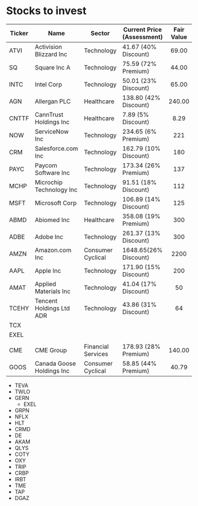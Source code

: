 
# Stocks to invest #

| Ticker | Name                      | Sector             | Current Price (Assessment) | Fair Value | Reasonable Price | Remark |
| ------ | ------------------------- | ------------------ | -------------------------- | :--------: | :--------------: | ------ |
| ATVI   | Activision Blizzard Inc   | Technology         | 41.67  (40% Discount)      |   69.00    |        50        |        |
| SQ     | Square Inc A              | Technology         | 75.59  (72% Premium)       |   44.00    |        40        |        |
| INTC   | Intel Corp                | Technology         | 50.01  (23% Discount)      |   65.00    |        50        |        |
| AGN    | Allergan PLC              | Healthcare         | 138.80 (42% Discount)      |   240.00   |       140        |        |
| CNTTF  | CannTrust Holdings Inc    | Healthcare         | 7.89   (5%  Discount)      |    8.29    |        8         |        |
| NOW    | ServiceNow Inc            | Technology         | 234.65 (6%  Premium)       |    221     |       200        | watch  |
| CRM    | Salesforce.com Inc        | Technology         | 162.79 (10% Discount)      |    180     |       160        | buy    |
| PAYC   | Paycom Software Inc       | Technology         | 173.34 (26% Premium)       |    137     |       150        | watch  |
| MCHP   | Microchip Technology Inc  | Technology         | 91.51  (18% Discount)      |    112     |        90        | buy    |
| MSFT   | Microsoft Corp            | Technology         | 106.89 (14% Discount)      |    125     |        90        | buy    |
| ABMD   | Abiomed Inc               | Healthcare         | 358.08 (19% Premium)       |    300     |       250        | buy    |
| ADBE   | Adobe Inc                 | Technology         | 261.37 (13% Discount)      |    300     |       225        | watch  |
| AMZN   | Amazon.com Inc            | Consumer Cyclical  | 1648.65(26% Discount)      |    2200    |       1500       | watch  |
| AAPL   | Apple Inc                 | Technology         | 171.90 (15% Discount)      |    200     |       150        | watch  |
| AMAT   | Applied Materials Inc     | Technology         | 41.04  (17% Discount)      |     50     |        30        | watch  |
| TCEHY  | Tencent Holdings Ltd ADR  | Technology         | 43.86  (31% Discount)      |     64     |        45        | buy    |
| TCX    |                           |                    |                            |            |                  |        |
| EXEL   |                           |                    |                            |            |                  |        |
|        |                           |                    |                            |            |                  |        |
| CME    | CME Group                 | Financial Services | 178.93 (28% Premium)       |   140.00   |       100        |        |
| GOOS   | Canada Goose Holdings Inc | Consumer Cyclical  | 58.85 (44% Premium)        |   40.79    |        30        |        |


- TEVA
- TWLO
- GERN
  * EXEL
- GRPN
- NFLX
- HLT
- CRMD
- DE
- AKAM
- QLYS
- COTY
- OXY
- TRIP
- CRBP
- IRBT
- TME
- TAP
- DGAZ
